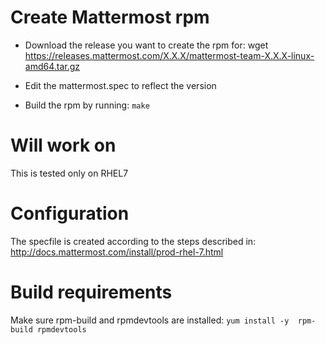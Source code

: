 # Create Mattermost rpm

* Download the release you want to create the rpm for:
	wget https://releases.mattermost.com/X.X.X/mattermost-team-X.X.X-linux-amd64.tar.gz

* Edit the mattermost.spec to reflect the version
* Build the rpm by running: ``make``

# Will work on

This is tested only on RHEL7

# Configuration 

The specfile is created according to the steps described in:
	http://docs.mattermost.com/install/prod-rhel-7.html

# Build requirements

Make sure rpm-build and rpmdevtools are installed:
	``yum install -y  rpm-build rpmdevtools``
